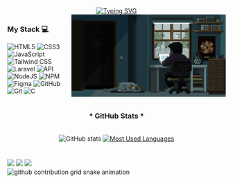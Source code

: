 <div align="center">
  <a href="https://git.io/typing-svg">
    <img src="https://readme-typing-svg.demolab.com?font=Fira+Code&weight=500&size=22&pause=1000&color=fe8019&center=true&vCenter=true&random=false&width=524&lines=%E2%8A%B9+Bem-+vindo+ao+meu+perfil!+%E2%8A%B9" alt="Typing SVG">
  </a>
</div>

<img align="right" alt="" height="190px" src="./img/study.gif">

<h3 align="left">My Stack 💻</h3>

![HTML5](https://img.shields.io/badge/html5-%23E34F26.svg?style=for-the-badge&logo=html5&logoColor=white) ![CSS3](https://img.shields.io/badge/css3-%231572B6.svg?style=for-the-badge&logo=css3&logoColor=white) ![JavaScript](https://img.shields.io/badge/javascript-%23323330.svg?style=for-the-badge&logo=javascript&logoColor=%23F7DF1E) ![Tailwind CSS](https://img.shields.io/badge/Tailwind_CSS-%2338B2AC.svg?style=for-the-badge&logo=tailwind-css&logoColor=white) ![Laravel](https://img.shields.io/badge/Laravel-%23FF2D20.svg?style=for-the-badge&logo=Laravel&logoColor=white) ![API](https://img.shields.io/badge/API-%2308171E.svg?style=for-the-badge&logo=mediapipe&logoColor=white) ![NodeJS](https://img.shields.io/badge/node.js-6DA55F?style=for-the-badge&logo=node.js&logoColor=white) ![NPM](https://img.shields.io/badge/NPM-%23CB3837.svg?style=for-the-badge&logo=npm&logoColor=white)![Figma](https://img.shields.io/badge/figma-%23F24E1E.svg?style=for-the-badge&logo=figma&logoColor=white) ![GitHub](https://img.shields.io/badge/github-%23121011.svg?style=for-the-badge&logo=github&logoColor=white) ![Git](https://img.shields.io/badge/git-%23F05033.svg?style=for-the-badge&logo=git&logoColor=white) ![C](https://img.shields.io/badge/c-%2300599C.svg?style=for-the-badge&logo=c&logoColor=white)

#

#

<div style="text-align: center;" align="center">
  <h3>* GitHub Stats *</h3>
  <br>
  <img src="https://github-readme-stats-git-masterrstaa-rickstaa.vercel.app/api?username=drianomelo&hide_title=true&show_icons=true&include_all_commits=false&count_private=true&line_height=25&hide=issues&bg_color=282828&title_color=D8A52E&text_color=8EC07C&border_radius=3&border_color=D4D3D3&icon_color=FE8019&theme=jolly" alt="GitHub stats">

  <a href="https://github.com/drianomelo/github-readme-stats">
    <img src="https://github-readme-stats-git-masterrstaa-rickstaa.vercel.app/api/top-langs/?username=drianomelo&line_height=10&card_width=290&layout=compact&hide_title=false&count_private=true&langs_count=4&show_icons=true&title_color=D8A52E&hide=html,scss,less&bg_color=282828&text_color=8EC07C&border_radius=3&border_color=D4D3D3&count_private=true" alt="Most Used Languages">
  </a>
</div>


#









<div> 
  <a href="https://www.instagram.com/driano.css/" target="_blank"><img src="https://img.shields.io/badge/-Instagram-%23E4405F?style=for-the-badge&logo=instagram&logoColor=white" target="_blank"></a>
  <a href = "mailto:adrianosenny@gmail.com"><img src="https://img.shields.io/badge/-Gmail-%23333?style=for-the-badge&logo=gmail&logoColor=white" target="_blank"></a>
  <a href="https://www.linkedin.com/in/adriano-melo-3500a6234/" target="_blank"><img src="https://img.shields.io/badge/-LinkedIn-%230077B5?style=for-the-badge&logo=linkedin&logoColor=white" target="_blank"></a>
</div>

<picture align="center">
  <source media="(prefers-color-scheme: dark)" srcset="https://raw.githubusercontent.com/drianomelo/drianomelo/output/github-contribution-grid-snake-dark.svg">
  <source media="(prefers-color-scheme: light)" srcset="https://raw.githubusercontent.com/drianomelo/drianomelo/output/github-contribution-grid-snake-dark.svg">
  <img align="center" alt="github contribution grid snake animation" src="https://raw.githubusercontent.com/drianomelo/drianomelo/output/github-contribution-grid-snake.svg">
</picture>
